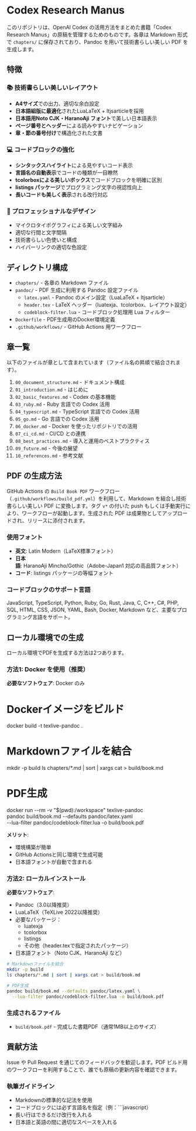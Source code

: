 # Codex Research Manus

このリポジトリは、OpenAI Codex の活用方法をまとめた書籍「Codex Research Manus」の原稿を管理するためのものです。各章は Markdown 形式で `chapters/` に保存されており、Pandoc を用いて技術書らしい美しい PDF を生成します。

## 特徴

### 📚 技術書らしい美しいレイアウト
- **A4サイズ**での出力、適切な余白設定
- **日本語組版に最適化**されたLuaLaTeX + ltjsarticleを採用
- **日本語用Noto CJK・HaranoAji フォント**で美しい日本語表示
- **ページ番号とヘッダー**による読みやすいナビゲーション
- **章・節の番号付け**で構造化された文書

### 💻 コードブロックの強化
- **シンタックスハイライト**による見やすいコード表示
- **言語名の自動表示**でコードの種類が一目瞭然
- **tcolorboxによる美しいボックス**でコードブロックを明確に区別
- **listings パッケージ**でプログラミング文字の視認性向上
- **長いコードも美しく表示**される改行対応

### 🎨 プロフェッショナルなデザイン
- マイクロタイポグラフィによる美しい文字組み
- 適切な行間と文字間隔
- 技術書らしい色使いと構成
- ハイパーリンクの適切な色設定

## ディレクトリ構成

- `chapters/` - 各章の Markdown ファイル
- `pandoc/` - PDF 生成に利用する Pandoc 設定ファイル
  - `latex.yaml` - Pandoc のメイン設定（LuaLaTeX + ltjsarticle）
  - `header.tex` - LaTeX ヘッダー（luatexja、tcolorbox、レイアウト設定）
  - `codeblock-filter.lua` - コードブロック処理用 Lua フィルター
- `Dockerfile` - PDF生成用のDocker環境定義
- `.github/workflows/` - GitHub Actions 用ワークフロー

## 章一覧

以下のファイルが章として含まれています（ファイル名の昇順で結合されます）。

1. `00_document_structure.md` - ドキュメント構成
2. `01_introduction.md` - はじめに
3. `02_basic_features.md` - Codex の基本機能
4. `03_ruby.md` - Ruby 言語での Codex 活用
5. `04_typescript.md` - TypeScript 言語での Codex 活用
6. `05_go.md` - Go 言語での Codex 活用
7. `06_docker.md` - Docker を使ったリポジトリでの活用
8. `07_ci_cd.md` - CI/CD との連携
9. `08_best_practices.md` - 導入と運用のベストプラクティス
10. `09_future.md` - 今後の展望
11. `10_references.md` - 参考文献

## PDF の生成方法

GitHub Actions の `Build Book PDF` ワークフロー（`.github/workflows/build_pdf.yml`）を利用して、Markdown を結合し技術書らしい美しい PDF に変換します。タグ `v*` の付いた push もしくは手動実行により、ワークフローが起動します。生成された PDF は成果物としてアップロードされ、リリースに添付されます。

### 使用フォント
- **英文**: Latin Modern（LaTeX標準フォント）
- **日本語**: HaranoAji Mincho/Gothic（Adobe-Japan1 対応の高品質フォント）
- **コード**: listings パッケージの等幅フォント

### コードブロックのサポート言語
JavaScript, TypeScript, Python, Ruby, Go, Rust, Java, C, C++, C#, PHP, SQL, HTML, CSS, JSON, YAML, Bash, Docker, Markdown など、主要なプログラミング言語をサポート。

## ローカル環境での生成

ローカル環境でPDFを生成する方法は2つあります。

### 方法1: Docker を使用（推奨）

**必要なソフトウェア**: Docker のみ

# Dockerイメージをビルド
docker build -t texlive-pandoc .

# Markdownファイルを結合
mkdir -p build
ls chapters/*.md | sort | xargs cat > build/book.md

# PDF生成
docker run --rm -v "$(pwd):/workspace" texlive-pandoc \
  pandoc build/book.md --defaults pandoc/latex.yaml \
  --lua-filter pandoc/codeblock-filter.lua -o build/book.pdf

**メリット**: 
- 環境構築が簡単
- GitHub Actionsと同じ環境で生成可能
- 日本語フォントが自動で含まれる

### 方法2: ローカルインストール

**必要なソフトウェア**:
- Pandoc（3.0以降推奨）
- LuaLaTeX（TeXLive 2022以降推奨）
- 必要なパッケージ：
  - luatexja
  - tcolorbox
  - listings
  - その他（header.texで指定されたパッケージ）
- 日本語フォント（Noto CJK、HaranoAji など）

```bash
# Markdownファイルを結合
mkdir -p build
ls chapters/*.md | sort | xargs cat > build/book.md

# PDF生成
pandoc build/book.md --defaults pandoc/latex.yaml \
  --lua-filter pandoc/codeblock-filter.lua -o build/book.pdf
```

### 生成されるファイル
- `build/book.pdf` - 完成した書籍PDF（通常1MB以上のサイズ）

## 貢献方法

Issue や Pull Request を通じてのフィードバックを歓迎します。PDF ビルド用のワークフローを利用することで、誰でも原稿の更新内容を確認できます。

### 執筆ガイドライン
- Markdownの標準的な記法を使用
- コードブロックには必ず言語名を指定（例：```javascript）
- 長い行はできるだけ改行を入れる
- 日本語と英語の間に適切なスペースを入れる

